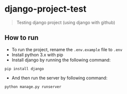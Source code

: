 # django-project-test
> Testing django project (using django with github)

## How to run
  * To run the project, rename the ```.env.example``` file to ```.env```
  * Install python 3.x with pip 
  * Install django by running the following command:
  ```console
  pip install django
  ```
  * And then run the server by following command:
  ```console
  python manage.py runserver
  ```
